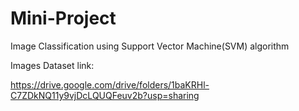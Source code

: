 # Mini-Project
Image Classification using Support Vector Machine(SVM) algorithm

Images Dataset link: 

https://drive.google.com/drive/folders/1baKRHl-C7ZDkNQ11y9vjDcLQUQFeuv2b?usp=sharing
